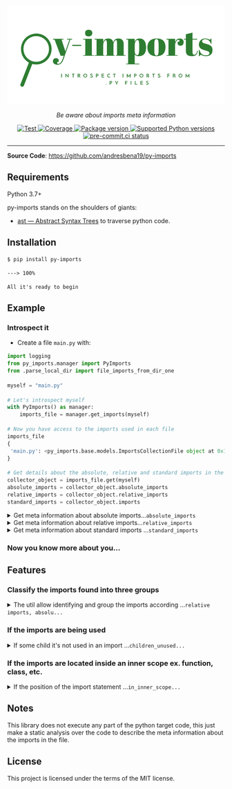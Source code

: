 
![Py-Imports](https://github.com/AndresBena19/py-imports/blob/develop/img/icon-import-py.png?raw=true )
<p align="center">
    <em>Be aware about imports meta information </em>
</p>
<p align="center">
<a href="https://github.com/andresbena19/py-imports/actions?query=workflow%3ATest+event%3Apush+branch%3Amaster" target="_blank">
    <img src="https://github.com/tiangolo/fastapi/workflows/Test/badge.svg?event=push&branch=master" alt="Test">
</a>
<a href="https://codecov.io/gh/andresbena19/py-imports" target="_blank">
    <img src="https://img.shields.io/codecov/c/github/andresbena19/py-imports" alt="Coverage">
</a>
<a href="https://pypi.org/project/py-imports" target="_blank">
    <img src="https://img.shields.io/pypi/v/py-imports?color=%2334D058&label=pypi%20package" alt="Package version">
</a>
<a href="https://pypi.org/project/py-imports" target="_blank">
    <img src="https://img.shields.io/pypi/pyversions/py_imports.svg?color=%2334D058" alt="Supported Python versions">
</a>
<a href="https://results.pre-commit.ci/latest/github/pre-commit/pre-commit/master">
    <img src="https://results.pre-commit.ci/badge/github/pre-commit/pre-commit/master.svg" alt="pre-commit.ci status" style="max-width:100%;">
</a>
</p>


---

**Source Code**: <a href="https://github.com/andresbena19/py-imports" target="_blank"> https://github.com/andresbena19/py-imports
</a>
## Requirements

Python 3.7+

py-imports stands on the shoulders of giants:

* <a href="https://docs.python.org/3/library/ast.html" class="external-link" target="_blank">ast — Abstract Syntax Trees</a> to traverse python code.

## Installation

<div class="termy">

```console
$ pip install py-imports

---> 100%

All it's ready to begin 
```

</div>

## Example

### Introspect it

* Create a file `main.py` with:

```Python
import logging
from py_imports.manager import PyImports
from .parse_local_dir import file_imports_from_dir_one

myself = "main.py"

# Let's introspect myself
with PyImports() as manager:
    imports_file = manager.get_imports(myself)

# Now you have access to the imports used in each file 
imports_file
{
 'main.py': <py_imports.base.models.ImportsCollectionFile object at 0x10b889220>
}

# Get details about the absolute, relative and standard imports in the file
collector_object = imports_file.get(myself)
absolute_imports = collector_object.absolute_imports
relative_imports = collector_object.relative_imports
standard_imports = collector_object.imports

```

<details>
  <summary>Get meta information about absolute imports...<code>absolute_imports</code></summary>

   ```Python
     # Absolute imports
     #  --- from py_imports.manager import PyImports ---
     # If we introspect the object, we will get the following
    
     example_abs_import = absolute_imports[0]
     example_abs_import.children -> ['PyImports']
     example_abs_import.parent -> 'py_imports.manager'
     example_abs_import.statement -> 'from py_imports.manager import PyImports'
     example_abs_import.level -> 0
     example_abs_import.line -> 2

   ```
</details>

<details>
  <summary>Get meta information about relative imports...<code>relative_imports</code></summary>

   ```Python
     # relative imports
     #  --- from .parse_local_dir import file_imports_from_dir_one ---
     # If we introspect the object, we will get the following
    
     example_relative_import = relative_imports[0]
     example_abs_import.children -> ['file_imports_from_dir_one']
     example_abs_import.children_unused -> ['file_imports_from_dir_one']
     example_abs_import.parent -> 'parse_local_dir'
     example_abs_import.statement -> 'from .parse_local_dir import file_imports_from_dir_one'
     example_abs_import.level -> 1
     example_abs_import.line -> 3
 
   ```
</details>

<details>
  <summary>Get meta information about standard imports ...<code>standard_imports</code></summary>

   ```Python 
        # standard imports
        #  --- import logging ---
        # If we introspect the object, we will get the following
        
        example_standard_import = standard_imports[0]
        example_standard_import.children -> ['logging']
        example_standard_import.children_unused -> ['logging']
        example_standard_import.statement -> 'import logging'
        example_standard_import.line -> 1
 
   ```
</details>


### Now you know more about you... 
## Features
### Classify the imports found into three groups

<details>
  <summary>The util allow identifying and group the imports according  ...<code>relative imports, absolu...</code></summary>

   - ### Python Abstract Grammar
     The util allow identifying and group the imports according to the abstract grammar defined with python

          ...
          | Import(alias* names)
          | ImportFrom(identifier? module, alias* names, int? level)

   - ### Import types 
     - ### Relative Imports  
    
        Relative imports use leading dots. A single leading dot indicates a relative import, starting with the current package. 
        Two or more leading dots indicate a relative import to the parent(s) of the current package, one level per dot after the first.
   
        - #### Schema syntax
          Relative imports must always use `from <> import`;`import <> `is always absolute.
          - **pydocs**: https://docs.python.org/3/reference/import.html#package-relative-imports
          - Metadata will be abstracted in `RelativeImportStatement` objects.
        - #### Ex.
          ```Python   
          from .moduleY import spam
          from .moduleY import spam as ham
          from . import moduleY
          from ..subpackage1 import moduleY
          from ..subpackage2.moduleZ import eggs
          from ..moduleA import foo
          from ...package import bar
          from ...sys import path
          ```
        
     - ### Absolute Imports  
        Absolute import involves full path i.e., from the project’s root folder to the desired module. An absolute import state that the resource   
        to be imported using its full path from the project’s root folder.
      
        - #### Schema syntax
           Absolute imports may use either the `import <>` or `from <> import <>` syntax, but relative imports may only use the second form.
           - **PEP328**: https://www.python.org/dev/peps/pep-0328/
           - Metadata will be abstracted in `AbsoluteImportStatement` objects.
        - #### Ex.
          ```Python
          from moduleY import spam
          from moduleY import spam as ham
    
          # OR
      
          import XXX.YYY.ZZZ
          ```
     - ### Standard Imports  
        Standard imports will be introspected and the data about it will be saved in an
        object named `ImportStatement`.
   
        - #### Schema syntax
           standard imports use  the `import <>`  syntax.
           - **PEP328**: https://www.python.org/dev/peps/pep-0328/
           - Metadata will be abstracted in `ImportStatement` objects.
        - #### Ex.
          ```Python
          import moduleY
          import moduleX
          ```
</details>
        
### If the imports are being used 

<details>
  <summary>If some child it's not used in an import  ...<code>children_unused...</code></summary>

 - ### Unused imports 
    If some child it's not used in an import, this will be added in  `children_unused` attribute in every concrete implementation that represent an imports.
 
    ```Python
    from ..subpackage1 import moduleY, moduleZ
    
    def foo() -> moduleZ:
        pass
    ```
    In this case the relative import  `from ..subpackage1 import moduleY, moduleZ` has a child that is not used in the file.
    ```Python
    ...  # After introspect the file
    
    relative_imports = imports_file.relative_imports
    relative_imports[0].children_unused -> ["moduleY"]
    
    # But the total of children present in this file 
    relative_imports[0].children -> ["moduleY", "moduleZ"]
    ```
   **it's used `pyflakes` to determine the unused imports, because follow the same philosophy to get the 
    information just using a static analysis.**
</details>

### If the imports are located inside an inner scope ex. function, class, etc. 

<details>
  <summary>If the position of the import statement ...<code>in_inner_scope...</code></summary>
    
  - ### Imports in inner scopes
    If some imports are located inside an inner scope, the import object will contain a boolean field 
    named `in_inner_scope` indicating that is located outside his default position (the top of the file or in the global scope),
    also will be included an attribute named `outer_parent_node` that will contain the `AST` node, to allow the user get more information
    about the data structure node parent that is around the import.

     ```Python 
     def foo():
        from pkg import moduleY, moduleZ
     ...
      ```
    In this case the absolute import is located inside a function named `foo`.
    
    ```Python
    ...  # After introspect the file
    
    absolute_imports = imports_file.absolute_imports
    absolute_imports[0].in_inner_scope -> True
    
    # it's possible to get the ast node parent with
    absolute_imports[0].outer_parent_node -> ast.AST object
</details>

## Notes

This library does not execute any part of the python  target code, this just make a static analysis over the code to describe the meta information about the imports in the file.
## License

This project is licensed under the terms of the MIT license.
